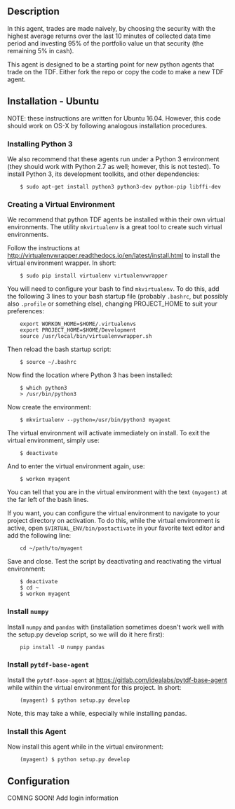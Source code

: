 ## Description ##

In this agent, trades are made naively, by choosing the security with the
highest average returns over the last 10 minutes of collected data time period
and investing 95% of the portfolio value un that security (the remaining 5% in
cash).

This agent is designed to be a starting point for new python agents that trade
on the TDF. Either fork the repo or copy the code to make a new TDF agent.

## Installation - Ubuntu

NOTE: these instructions are written for Ubuntu 16.04. However, this code should
work on OS-X by following analogous installation procedures.

### Installing Python 3 ###

We also recommend that these agents run under a Python 3 environment (they
should work with Python 2.7 as well; however, this is not tested). To install
Python 3, its development toolkits, and other dependencies:

        $ sudo apt-get install python3 python3-dev python-pip libffi-dev

### Creating a Virtual Environment ###

We recommend that python TDF agents be installed within their own virtual
environments. The utility `mkvirtualenv` is a great tool to create such
virtual environments.

Follow the instructions at
<http://virtualenvwrapper.readthedocs.io/en/latest/install.html> to install the
virtual environment wrapper. In short:

        $ sudo pip install virtualenv virtualenvwrapper

You will need to configure your bash to find `mkvirtualenv`. To do this, add
the following 3 lines to your bash startup file (probably `.bashrc`, but
possibly also `.profile` or something else), changing PROJECT_HOME to suit
your preferences:

        export WORKON_HOME=$HOME/.virtualenvs
        export PROJECT_HOME=$HOME/Development
        source /usr/local/bin/virtualenvwrapper.sh

Then reload the bash startup script:

        $ source ~/.bashrc

Now find the location where Python 3 has been installed:

        $ which python3
        > /usr/bin/python3

Now create the environment:

        $ mkvirtualenv --python=/usr/bin/python3 myagent

The virtual environment will activate immediately on install. To exit the
virtual environment, simply use:

        $ deactivate

And to enter the virtual environment again, use:

        $ workon myagent

You can tell that you are in the virtual environment with the text `(myagent)`
at the far left of the bash lines.

If you want, you can configure the virtual environment to navigate to your
project directory on activation. To do this, while the virtual environment is
active, open `$VIRTUAL_ENV/bin/postactivate` in your favorite text editor and
add the following line:

        cd ~/path/to/myagent

Save and close. Test the script by deactivating and reactivating the virtual
environment:

        $ deactivate
        $ cd ~
        $ workon myagent

### Install `numpy`

Install `numpy` and `pandas` with (installation sometimes doesn't work well
with the setup.py develop script, so we will do it here first):

        pip install -U numpy pandas

### Install `pytdf-base-agent`

Install the `pytdf-base-agent` at <https://gitlab.com/idealabs/pytdf-base-agent>
while within the virtual environment for this project. In short:

        (myagent) $ python setup.py develop

Note, this may take a while, especially while installing pandas.

### Install this Agent

Now install this agent while in the virtual environment:

        (myagent) $ python setup.py develop

## Configuration

COMING SOON! Add login information
